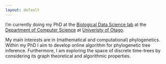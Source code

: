 ```yaml
---
layout: default
---
```


I’m currently doing my PhD at the [Biological Data Science lab](https://biods.org/) at the [Department of Computer Science](https://www.otago.ac.nz/computer-science/index.html) at [Univeristy of Otago](https://www.otago.ac.nz).

My main interests are in (mathematical and computational) phylogenetics.
Within my PhD I aim to develop online algorithm for phylogenetic tree inference.
Furthermore, I am exploring the space of discrete time-trees by considering its graph theoretical and algorithmic properties.
